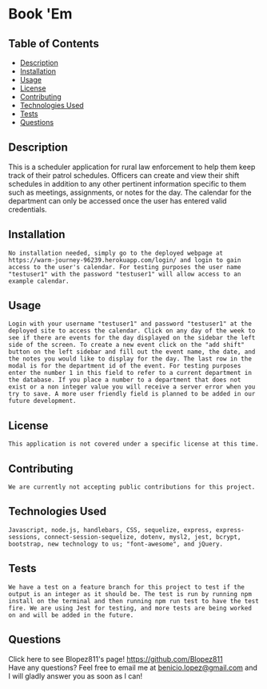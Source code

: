 # Book 'Em
  
  
  ## Table of Contents
  * [Description](https://github.com/Blopez811/schedule-app#description)
  * [Installation](https://github.com/Blopez811/schedule-app#installation)
  * [Usage](https://github.com/Blopez811/schedule-app#usage)
  * [License](https://github.com/Blopez811/schedule-app#license)
  * [Contributing](https://github.com/Blopez811/schedule-app#contributing)
  * [Technologies Used](https://github.com/Blopez811/schedule-app#technologies-used)
  * [Tests](https://github.com/Blopez811/schedule-app#tests)
  * [Questions](https://github.com/Blopez811/schedule-app#questions)

  ## Description
   This is a scheduler application for rural law enforcement to help them keep track of their patrol schedules. Officers can create and view their shift schedules in addition to any other pertinent information specific to them such as meetings, assignments, or notes for the day. The calendar for the department can only be accessed once the user has entered valid credentials.

  ## Installation
    No installation needed, simply go to the deployed webpage at https://warm-journey-96239.herokuapp.com/login/ and login to gain access to the user's calendar. For testing purposes the user name "testuser1" with the password "testuser1" will allow access to an example calendar.

  ## Usage
    Login with your username "testuser1" and password "testuser1" at the deployed site to access the calendar. Click on any day of the week to see if there are events for the day displayed on the sidebar the left side of the screen. To create a new event click on the "add shift" button on the left sidebar and fill out the event name, the date, and the notes you would like to display for the day. The last row in the modal is for the department id of the event. For testing purposes enter the number 1 in this field to refer to a current department in the database. If you place a number to a department that does not exist or a non integer value you will receive a server error when you try to save. A more user friendly field is planned to be added in our future development.

  ## License  
    This application is not covered under a specific license at this time.
  ## Contributing
    We are currently not accepting public contributions for this project.

  ## Technologies Used
    Javascript, node.js, handlebars, CSS, sequelize, express, express-sessions, connect-session-sequelize, dotenv, mysl2, jest, bcrypt, bootstrap, new technology to us; "font-awesome", and jQuery. 

  ## Tests
    We have a test on a feature branch for this project to test if the output is an integer as it should be. The test is run by running npm install on the terminal and then running npm run test to have the test fire. We are using Jest for testing, and more tests are being worked on and will be added in the future.

  ## Questions
  Click here to see Blopez811's page! https://github.com/Blopez811  
  Have any questions? Feel free to email me at benicio.lopez@gmail.com and I will gladly answer you as soon as I can!